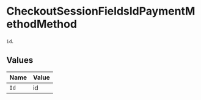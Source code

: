 # CheckoutSessionFieldsIdPaymentMethodMethod

`id`.


## Values

| Name  | Value |
| ----- | ----- |
| `Id`  | id    |